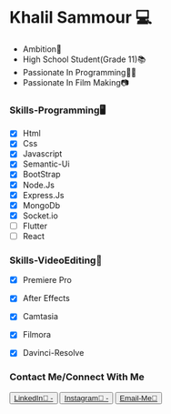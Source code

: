 <h1>Khalil Sammour 💻</h1>
<ul>
               
<li>Ambition🚀</li>
<li>High School Student(Grade 11)📚 </li>
<li>Passionate In Programming👨‍💻</li>
<li>Passionate In Film Making📷</li>
</ul>

### Skills-Programming🖥️

- [x] Html
- [x] Css
- [x] Javascript
- [x] Semantic-Ui
- [x] BootStrap
- [x] Node.Js
- [x] Express.Js
- [x] MongoDb
- [x] Socket.io
- [ ] Flutter
- [ ] React
### Skills-VideoEditing🎥

- [x] Premiere Pro
- [x] After Effects
- [x] Camtasia
- [x] Filmora
- [x] Davinci-Resolve



### Contact Me/Connect With Me

<p>
<button><a href="https://www.linkedin.com/in/khalil-sammour-3186b0205/">LinkedIn🔗     -</a></button>
<button><a href="https://www.instagram.com/sammour_khalil/">Instagram🔗          -</a></button>
<button><a href="mailto:khalil.almortada@hotmail.com">Email-Me📧</a></button>
</p> 